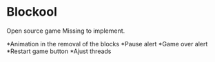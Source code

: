 # Blockool
Open source game 
Missing to implement.
 
 *Animation in the removal of the blocks
 *Pause alert
 *Game over alert
 *Restart game button
 *Ajust threads
